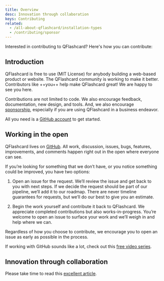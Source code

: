 ```yaml
---
title: Overview
desc: Innovation through collaboration
keys: Contributing
related:
  - /all-about-qflashcard/installation-types
  - /contributing/sponsor
---
```


Interested in contributing to QFlashcard? Here's how you can contribute:

## Introduction

QFlashcard is free to use (MIT License) for anybody building a web-based product or website. The QFlashcard community is working to make it better. Contributors like ++you++ help make QFlashcard great! We are happy to see you here.

Contributions are not limited to code. We also encourage feedback, documentation, new design, and tools. And, we also encourage [sponsorship](/contributing/sponsor), especially if you are using QFlashcard in a business endeavor. 

All you need is a [GitHub account](https://github.com/join) to get started.

## Working in the open

QFlashcard lives on [GitHub](https://github.com/quasarframework/quasar-ui-qflashcard). All work, discussion, issues, bugs, features, improvements, and comments happen right out in the open where everyone can see.

If you’re looking for something that we don’t have, or you notice something could be improved, you have two options:

1. Open an issue for the request. We’ll review the issue and get back to you with next steps. If we decide the request should be part of our pipeline, we’ll add it to our roadmap. There are never timeline guarantees for requests, but we’ll do our best to give you an estimate.

2. Begin the work yourself and contribute it back to QFlashcard. We appreciate completed contributions but also works-in-progress. You’re welcome to open an issue to surface your work and we’ll weigh in and help where we can.

Regardless of how you choose to contribute, we encourage you to open an issue as early as possible in the process.

If working with GitHub sounds like a lot, check out this [free video series](https://app.egghead.io/playlists/how-to-contribute-to-an-open-source-project-on-github).

## Innovation through collaboration

Please take time to read this [excellent article](https://blogs.vmware.com/opensource/2020/12/01/why-companies-contribute-to-open-source/).